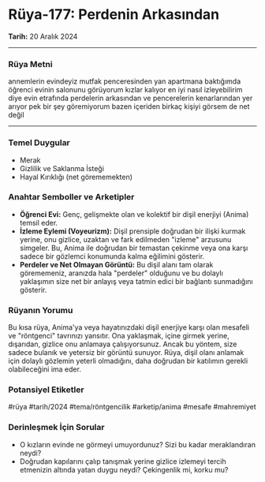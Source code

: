 # Rüya-177: Perdenin Arkasından
**Tarih:** 20 Aralık 2024

---
### Rüya Metni
annemlerin evindeyiz mutfak penceresinden yan apartmana baktığımda öğrenci evinin salonunu görüyorum kızlar kalıyor en iyi nasıl izleyebilirim diye evin etrafında perdelerin arkasından ve pencerelerin kenarlarından yer arıyor pek bir şey göremiyorum bazen içeriden birkaç kişiyi görsem de net değil

---
### Temel Duygular
* Merak
* Gizlilik ve Saklanma İsteği
* Hayal Kırıklığı (net görememekten)

### Anahtar Semboller ve Arketipler
* **Öğrenci Evi:** Genç, gelişmekte olan ve kolektif bir dişil enerjiyi (Anima) temsil eder.
* **İzleme Eylemi (Voyeurizm):** Dişil prensiple doğrudan bir ilişki kurmak yerine, onu gizlice, uzaktan ve fark edilmeden "izleme" arzusunu simgeler. Bu, Anima ile doğrudan bir temastan çekinme veya ona karşı sadece bir gözlemci konumunda kalma eğilimini gösterir.
* **Perdeler ve Net Olmayan Görüntü:** Bu dişil alanı tam olarak görememeniz, aranızda hala "perdeler" olduğunu ve bu dolaylı yaklaşımın size net bir anlayış veya tatmin edici bir bağlantı sunmadığını gösterir.

### Rüyanın Yorumu
Bu kısa rüya, Anima'ya veya hayatınızdaki dişil enerjiye karşı olan mesafeli ve "röntgenci" tavrınızı yansıtır. Ona yaklaşmak, içine girmek yerine, dışarıdan, gizlice onu anlamaya çalışıyorsunuz. Ancak bu yöntem, size sadece bulanık ve yetersiz bir görüntü sunuyor. Rüya, dişil olanı anlamak için dolaylı gözlemin yeterli olmadığını, daha doğrudan bir katılımın gerekli olabileceğini ima eder.

### Potansiyel Etiketler
#rüya #tarih/2024 #tema/röntgencilik #arketip/anima #mesafe #mahremiyet

### Derinleşmek İçin Sorular
* O kızların evinde ne görmeyi umuyordunuz? Sizi bu kadar meraklandıran neydi?
* Doğrudan kapılarını çalıp tanışmak yerine gizlice izlemeyi tercih etmenizin altında yatan duygu neydi? Çekingenlik mi, korku mu?